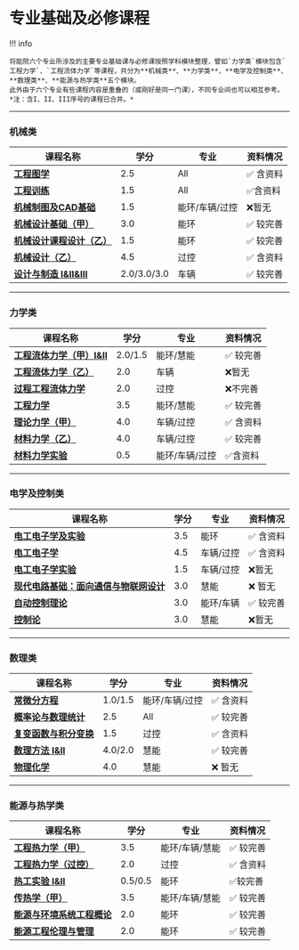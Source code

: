 # 专业基础及必修课程

!!! info 

    将能院六个专业所涉及的主要专业基础课与必修课按照学科模块整理，譬如`力学类`模块包含`工程力学`、`工程流体力学`等课程，共分为**机械类**、**力学类**、**电学及控制类**、**数理类**、**能源与热学类**五个模块。
    此外由于六个专业有些课程内容是重叠的（或刚好是同一门课），不同专业间也可以相互参考。
    *注：含I、II、III序号的课程已合并。*
  
 --- 

### 机械类  

| 课程名称                  | 学分  | 专业 | 资料情况 |
| -------                   | ----- | ---- | ------------| 
| [**工程图学**](./fundamental/工程图学.md)                |   2.5  |  All  |   :white_check_mark: 含资料  |
| [**工程训练**](./fundamental/工程训练.md)                |   1.5  |  All  |   :white_check_mark:含资料 |
| [**机械制图及CAD基础**](./fundamental/机械制图及CAD基础.md)    | 1.5  |  能环/车辆/过控  |   :x:暂无 | 
| [**机械设计基础（甲）**](./fundamental/机械设计基础（甲）.md)   | 3.0  |  能环  | :white_check_mark: 较完善   |
| [**机械设计课程设计（乙）**](./professional/机械设计课程设计（乙）.md)  |  1.5    |  能环 |  :white_check_mark: 较完善   |
| [**机械设计（乙）**](../routes/ProcessControl/Route/机械设计（乙）.md)    | 4.5  |  过控  |   :white_check_mark: 含资料 |
| [**设计与制造 I&II&III**](../routes/Vehicles/Route/设计与制造.md)    | 2.0/3.0/3.0  |  车辆  |  :white_check_mark: 较完善 |

---

### 力学类

| 课程名称                  | 学分  | 专业 |  资料情况 |
| -------                   | ----- | ---- | ------------| 
| [**工程流体力学（甲）I&II**](./fundamental/工程流体力学（甲）.md)                |   2.0/1.5  |  能环/慧能  |   :white_check_mark: 较完善  |
| [**工程流体力学（乙）**](../routes/Vehicles/Route/工程流体力学（乙）.md)                |   2.0  |  车辆  |    :x:暂无 |
| [**过程工程流体力学**](../routes/ProcessControl/Route/过程工程流体力学.md)    | 2.0  |  过控  |    :x:不完善 | 
| [**工程力学**](./fundamental/工程力学.md)   | 3.5  |  能环/慧能  |   :white_check_mark: 较完善   |
| [**理论力学（甲）**](./fundamental/理论力学（甲）.md)  |  4.0    |  车辆/过控 | :white_check_mark: 含资料   |
| [**材料力学（乙）**](./fundamental/材料力学（乙）.md)    | 4.0  |  车辆/过控  |   :white_check_mark: 较完善 |
| [**材料力学实验**](./fundamental/材料力学实验.md)    | 0.5  |  能环/车辆/过控  |   :white_check_mark:含资料 |

---

### 电学及控制类

| 课程名称                  | 学分  | 专业 |资料情况 |
| -------                   | ----- | ---- | ------------| 
| [**电工电子学及实验**](./fundamental/电工电子学及实验.md)                |   3.5  |  能环  |   :white_check_mark: 含资料  |
| [**电工电子学**](./fundamental/电工电子学.md)                |   4.5  |  车辆/过控  |     :white_check_mark: 含资料 |
| [**电工电子学实验**](./fundamental/电工电子学实验.md)    | 1.5  |  车辆/过控  |   :x:暂无 | 
| [**现代电路基础：面向通信与物联网设计**](./fundamental/现代电路基础：面向通信与物联网设计.md)  |  3.0    |  慧能 |   :x: 暂无   |
| [**自动控制理论**](./professional/自动控制理论.md)   | 3.0  |  能环/车辆  |    :white_check_mark: 较完善   |
| [**控制论**](./fundamental/控制论.md)    | 3.0  |  慧能  |   :x:暂无 |

---

### 数理类

| 课程名称                  | 学分  | 专业 | 资料情况 |
| -------                   | ----- | ---- | ------------| 
| [**常微分方程**](./fundamental/常微分方程.md)                |   1.0/1.5  |  能环/车辆/过控  |   :white_check_mark: 含资料  |
| [**概率论与数理统计**](./fundamental/概率论及数理统计.md)                |   2.5  |  All  |   :white_check_mark: 较完善 |
| [**复变函数与积分变换**](./fundamental/复变函数与积分变换.md)    | 1.5  |  过控  | :white_check_mark: 含资料 | 
| [**数理方法 I&II**](./fundamental/数理方法.md)  |  4.0/2.0    |  慧能 | :white_check_mark: 较完善   |
| [**物理化学**](./fundamental/物理化学.md)   | 4.0  |  慧能  | :x: 暂无  |

---


### 能源与热学类

| 课程名称                  | 学分  | 专业 |  资料情况 |
| -------                   | ----- | ---- | ------------|
| [**工程热力学（甲）**](./professional/工程热力学（甲）.md)                |   3.5  |  能环/车辆/慧能  |   :white_check_mark: 较完善  |
| [**工程热力学（过控）**](../routes/ProcessControl/Route/工程热力学.md)                |   2.0 |  过控  |    :white_check_mark: 含资料 |
| [**热工实验 I&II**](./professional/热工实验.md)    | 0.5/0.5  |  能环  |  :white_check_mark:较完善 | 
| [**传热学（甲）**](./professional/传热学（甲）.md)  |  3.5    |  能环/车辆/慧能 |   :white_check_mark: 较完善   |
| [**能源与环境系统工程概论**](./professional/能源与环境系统工程概论.md)   | 2.0  |  能环  | :white_check_mark: 较完善  |
| [**能源工程伦理与管理**](./professional/能源工程伦理与管理.md)    | 2.0  |  能环 |  :white_check_mark: 较完善 |


